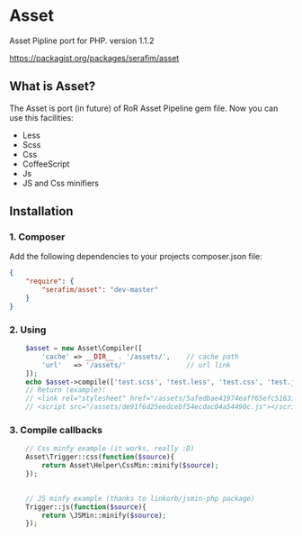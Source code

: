 Asset
=====
Asset Pipline port for PHP.
version 1.1.2

https://packagist.org/packages/serafim/asset

## What is Asset?

The Asset is port (in future) of RoR Asset Pipeline gem file. Now you can use this facilities:
- Less
- Scss
- Css
- CoffeeScript
- Js
- JS and Css minifiers

## Installation

### 1. Composer

Add the following dependencies to your projects composer.json file:
```json
{
    "require": {
        "serafim/asset": "dev-master"
    }
}
```

### 2. Using
```php
    $asset = new Asset\Compiler([
        'cache' => __DIR__ . '/assets/',    // cache path
        'url'   => '/assets/'               // url link
    ]);
    echo $asset->compile(['test.scss', 'test.less', 'test.css', 'test.js', 'test.coffee']);
    // Return (example):
    // <link rel="stylesheet" href="/assets/5afedbae41974eaff65efc5163165f83.css" />
    // <script src="/assets/de91f6d25eedcebf54ecdac04a54490c.js"></script>
```
### 3. Compile callbacks
```php
    // Css minfy example (it works, really :D)
    Asset\Trigger::css(function($source){
        return Asset\Helper\CssMin::minify($source);
    });

    
    // JS minfy example (thanks to linkorb/jsmin-php package)
    Trigger::js(function($source){
        return \JSMin::minify($source);
    });
```

